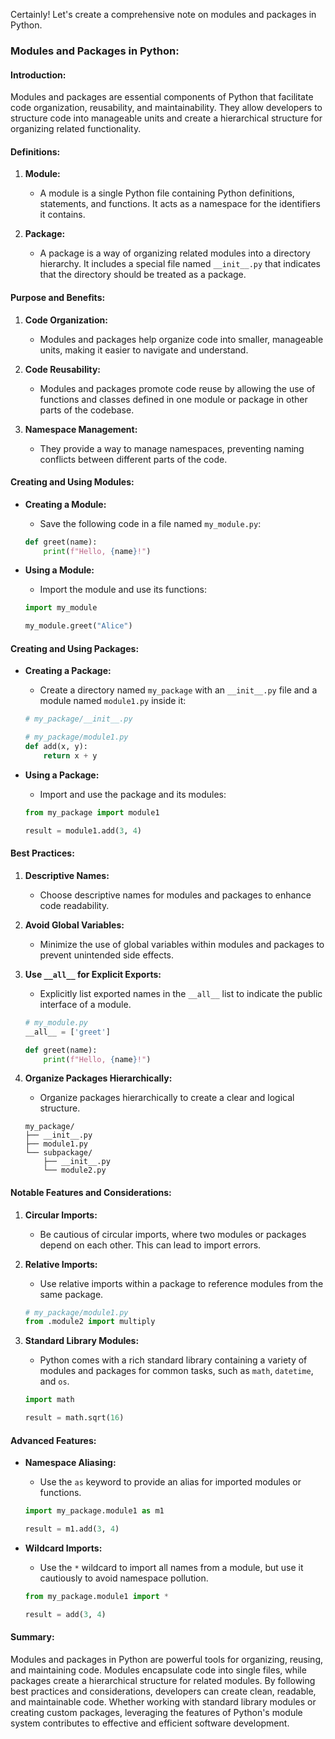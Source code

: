 Certainly! Let's create a comprehensive note on modules and packages in Python.

### Modules and Packages in Python:

#### **Introduction:**
Modules and packages are essential components of Python that facilitate code organization, reusability, and maintainability. They allow developers to structure code into manageable units and create a hierarchical structure for organizing related functionality.

#### **Definitions:**

1. **Module:**
   - A module is a single Python file containing Python definitions, statements, and functions. It acts as a namespace for the identifiers it contains.

2. **Package:**
   - A package is a way of organizing related modules into a directory hierarchy. It includes a special file named `__init__.py` that indicates that the directory should be treated as a package.

#### **Purpose and Benefits:**

1. **Code Organization:**
   - Modules and packages help organize code into smaller, manageable units, making it easier to navigate and understand.

2. **Code Reusability:**
   - Modules and packages promote code reuse by allowing the use of functions and classes defined in one module or package in other parts of the codebase.

3. **Namespace Management:**
   - They provide a way to manage namespaces, preventing naming conflicts between different parts of the code.

#### **Creating and Using Modules:**

- **Creating a Module:**
  - Save the following code in a file named `my_module.py`:
  ```python
  def greet(name):
      print(f"Hello, {name}!")
  ```

- **Using a Module:**
  - Import the module and use its functions:
  ```python
  import my_module

  my_module.greet("Alice")
  ```

#### **Creating and Using Packages:**

- **Creating a Package:**
  - Create a directory named `my_package` with an `__init__.py` file and a module named `module1.py` inside it:
  ```python
  # my_package/__init__.py
  ```

  ```python
  # my_package/module1.py
  def add(x, y):
      return x + y
  ```

- **Using a Package:**
  - Import and use the package and its modules:
  ```python
  from my_package import module1

  result = module1.add(3, 4)
  ```

#### **Best Practices:**

1. **Descriptive Names:**
   - Choose descriptive names for modules and packages to enhance code readability.

2. **Avoid Global Variables:**
   - Minimize the use of global variables within modules and packages to prevent unintended side effects.

3. **Use `__all__` for Explicit Exports:**
   - Explicitly list exported names in the `__all__` list to indicate the public interface of a module.

   ```python
   # my_module.py
   __all__ = ['greet']

   def greet(name):
       print(f"Hello, {name}!")
   ```

4. **Organize Packages Hierarchically:**
   - Organize packages hierarchically to create a clear and logical structure.

   ```
   my_package/
   ├── __init__.py
   ├── module1.py
   └── subpackage/
       ├── __init__.py
       └── module2.py
   ```

#### **Notable Features and Considerations:**

1. **Circular Imports:**
   - Be cautious of circular imports, where two modules or packages depend on each other. This can lead to import errors.

2. **Relative Imports:**
   - Use relative imports within a package to reference modules from the same package.

   ```python
   # my_package/module1.py
   from .module2 import multiply
   ```

3. **Standard Library Modules:**
   - Python comes with a rich standard library containing a variety of modules and packages for common tasks, such as `math`, `datetime`, and `os`.

   ```python
   import math

   result = math.sqrt(16)
   ```

#### **Advanced Features:**

- **Namespace Aliasing:**
  - Use the `as` keyword to provide an alias for imported modules or functions.

  ```python
  import my_package.module1 as m1

  result = m1.add(3, 4)
  ```

- **Wildcard Imports:**
  - Use the `*` wildcard to import all names from a module, but use it cautiously to avoid namespace pollution.

  ```python
  from my_package.module1 import *

  result = add(3, 4)
  ```

#### **Summary:**

Modules and packages in Python are powerful tools for organizing, reusing, and maintaining code. Modules encapsulate code into single files, while packages create a hierarchical structure for related modules. By following best practices and considerations, developers can create clean, readable, and maintainable code. Whether working with standard library modules or creating custom packages, leveraging the features of Python's module system contributes to effective and efficient software development.